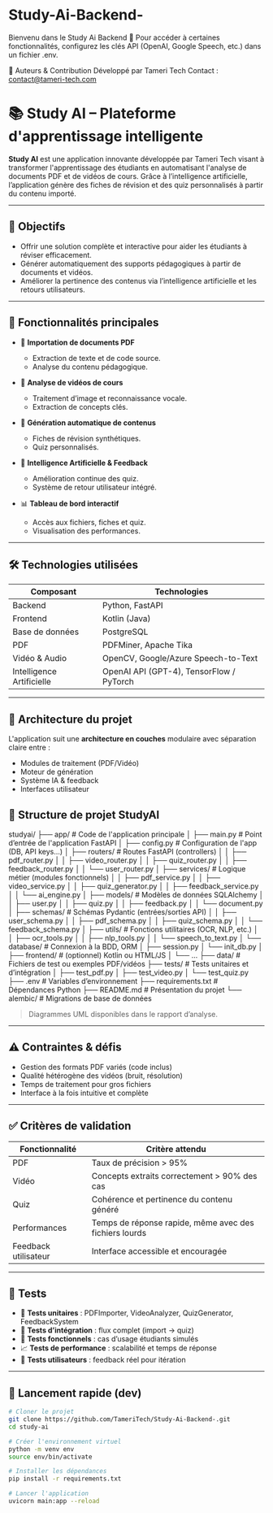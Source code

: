 # Study-Ai-Backend-
Bienvenu dans le Study Ai Backend 
🔐 Pour accéder à certaines fonctionnalités, configurez les clés API (OpenAI, Google Speech, etc.) dans un fichier .env.

📌 Auteurs & Contribution
Développé par Tameri Tech
Contact : contact@tameri-tech.com


# 📚 Study AI – Plateforme d'apprentissage intelligente

**Study AI** est une application innovante développée par Tameri Tech visant à transformer l'apprentissage des étudiants en automatisant l'analyse de documents PDF et de vidéos de cours. Grâce à l’intelligence artificielle, l’application génère des fiches de révision et des quiz personnalisés à partir du contenu importé.

---

## 🚀 Objectifs

- Offrir une solution complète et interactive pour aider les étudiants à réviser efficacement.
- Générer automatiquement des supports pédagogiques à partir de documents et vidéos.
- Améliorer la pertinence des contenus via l’intelligence artificielle et les retours utilisateurs.

---

## 🧠 Fonctionnalités principales

- 📄 **Importation de documents PDF**  
  - Extraction de texte et de code source.
  - Analyse du contenu pédagogique.

- 🎥 **Analyse de vidéos de cours**  
  - Traitement d’image et reconnaissance vocale.
  - Extraction de concepts clés.

- 📝 **Génération automatique de contenus**  
  - Fiches de révision synthétiques.
  - Quiz personnalisés.

- 🤖 **Intelligence Artificielle & Feedback**  
  - Amélioration continue des quiz.
  - Système de retour utilisateur intégré.

- 📊 **Tableau de bord interactif**  
  - Accès aux fichiers, fiches et quiz.
  - Visualisation des performances.

---

## 🛠️ Technologies utilisées

| Composant       | Technologies                                                  |
|-----------------|---------------------------------------------------------------|
| Backend         | Python, FastAPI                                               |
| Frontend        | Kotlin (Java)                                                 |
| Base de données | PostgreSQL                                                    |
| PDF             | PDFMiner, Apache Tika                                         |
| Vidéo & Audio   | OpenCV, Google/Azure Speech-to-Text                           |
| Intelligence Artificielle | OpenAI API (GPT-4), TensorFlow / PyTorch               |

---

## 📐 Architecture du projet

L'application suit une **architecture en couches** modulaire avec séparation claire entre :
- Modules de traitement (PDF/Vidéo)
- Moteur de génération
- Système IA & feedback
- Interfaces utilisateur

## 📁 Structure de projet StudyAI
studyai/
├── app/                         # Code de l'application principale
│   ├── main.py                  # Point d’entrée de l'application FastAPI
│   ├── config.py                # Configuration de l'app (DB, API keys...)
│   ├── routers/                 # Routes FastAPI (controllers)
│   │   ├── pdf_router.py
│   │   ├── video_router.py
│   │   ├── quiz_router.py
│   │   ├── feedback_router.py
│   │   └── user_router.py
│   ├── services/                # Logique métier (modules fonctionnels)
│   │   ├── pdf_service.py
│   │   ├── video_service.py
│   │   ├── quiz_generator.py
│   │   ├── feedback_service.py
│   │   └── ai_engine.py
│   ├── models/                  # Modèles de données SQLAlchemy
│   │   ├── user.py
│   │   ├── quiz.py
│   │   ├── feedback.py
│   │   └── document.py
│   ├── schemas/                 # Schémas Pydantic (entrées/sorties API)
│   │   ├── user_schema.py
│   │   ├── pdf_schema.py
│   │   ├── quiz_schema.py
│   │   └── feedback_schema.py
│   ├── utils/                   # Fonctions utilitaires (OCR, NLP, etc.)
│   │   ├── ocr_tools.py
│   │   ├── nlp_tools.py
│   │   └── speech_to_text.py
│   └── database/                # Connexion à la BDD, ORM
│       ├── session.py
│       └── init_db.py
│
├── frontend/                    # (optionnel) Kotlin ou HTML/JS
│   └── ...
├── data/                        # Fichiers de test ou exemples PDF/vidéos
├── tests/                       # Tests unitaires et d’intégration
│   ├── test_pdf.py
│   ├── test_video.py
│   └── test_quiz.py
├── .env                         # Variables d’environnement
├── requirements.txt             # Dépendances Python
├── README.md                    # Présentation du projet
└── alembic/                     # Migrations de base de données


> Diagrammes UML disponibles dans le rapport d’analyse.

---

## ⚠️ Contraintes & défis

- Gestion des formats PDF variés (code inclus)
- Qualité hétérogène des vidéos (bruit, résolution)
- Temps de traitement pour gros fichiers
- Interface à la fois intuitive et complète

---

## ✅ Critères de validation

| Fonctionnalité      | Critère attendu                                     |
|---------------------|-----------------------------------------------------|
| PDF                 | Taux de précision > 95%                             |
| Vidéo               | Concepts extraits correctement > 90% des cas        |
| Quiz                | Cohérence et pertinence du contenu généré           |
| Performances        | Temps de réponse rapide, même avec des fichiers lourds |
| Feedback utilisateur| Interface accessible et encouragée                  |

---

## 🧪 Tests

- 🔬 **Tests unitaires** : PDFImporter, VideoAnalyzer, QuizGenerator, FeedbackSystem
- 🔗 **Tests d’intégration** : flux complet (import → quiz)
- 🧭 **Tests fonctionnels** : cas d’usage étudiants simulés
- 📈 **Tests de performance** : scalabilité et temps de réponse
- 👥 **Tests utilisateurs** : feedback réel pour itération

---

## 🏁 Lancement rapide (dev)

```bash
# Cloner le projet
git clone https://github.com/TameriTech/Study-Ai-Backend-.git
cd study-ai

# Créer l'environnement virtuel
python -m venv env
source env/bin/activate

# Installer les dépendances
pip install -r requirements.txt

# Lancer l'application
uvicorn main:app --reload

